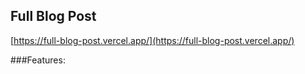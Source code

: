 ## Full Blog Post
[https://full-blog-post.vercel.app/](https://full-blog-post.vercel.app/)

###Features:
